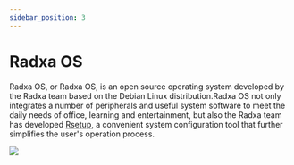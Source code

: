 ```yaml
---
sidebar_position: 3
---
```


# Radxa OS

Radxa OS, or Radxa OS, is an open source operating system developed by the Radxa team based on the Debian Linux distribution.Radxa OS not only integrates a number of peripherals and useful system software to meet the daily needs of office, learning and entertainment, but also the Radxa team has developed [Rsetup](/rock5/rock5a/radxa-os/rsetup), a convenient system configuration tool that further simplifies the user's operation process.

<img src="/img/common/desktop.webp"  /><br/>

<DocCardList />

